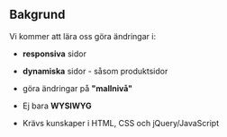##  Bakgrund

Vi kommer att lära oss göra ändringar i:

- **responsiva** sidor
- **dynamiska** sidor - såsom produktsidor
- göra ändringar på **"mallnivå"**

- Ej bara **WYSIWYG**
- Krävs kunskaper i HTML, CSS och jQuery/JavaScript

